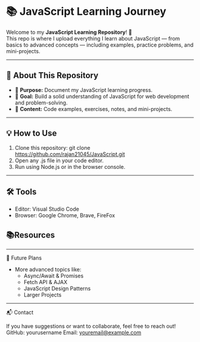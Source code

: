 # 📚 JavaScript Learning Journey

Welcome to my **JavaScript Learning Repository**! 🚀  
This repo is where I upload everything I learn about JavaScript — from basics to advanced concepts — including examples, practice problems, and mini-projects.

---

## 📌 About This Repository
- 📝 **Purpose:** Document my JavaScript learning progress.
- 🎯 **Goal:** Build a solid understanding of JavaScript for web development and problem-solving.
- 📂 **Content:** Code examples, exercises, notes, and mini-projects.

---

## 💡 How to Use
1.	Clone this repository:
    git clone https://github.com/rajan21045/JavaScript.git
2.	Open any .js file in your code editor.
3.	Run using Node.js or in the browser console.

---

## 🛠 Tools 
- Editor: Visual Studio Code
- Browser: Google Chrome, Brave, FireFox

## 📚Resources

---

🚀 Future Plans
- More advanced topics like:
    - Async/Await & Promises
    - Fetch API & AJAX
    - JavaScript Design Patterns
    - Larger Projects

---

📬 Contact

If you have suggestions or want to collaborate, feel free to reach out!
GitHub: yourusername
Email: youremail@example.com





